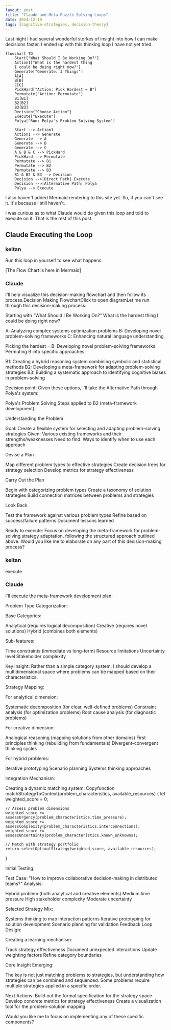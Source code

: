 ```yaml
---
layout: post
title: "Claude and Meta Puzzle Solving Loops"
date: 2024-12-19
tags: [cognitive-strategies, decision-theory]
---
```

Last night I had several wonderful storkes of insight into how I can make decisions faster. I ended up with this thinking loop I have not yet tried.

```mermaid
flowchart TD
    Start["What Should I Be Working On?"]
    Action1["What is the hardest thing
    I could be doing right now?"]
    Generate["Generate: 3 Things"]
    A[A]
    B[B]
    C[C]
    PickHard["Action: Pick Hardest = B"]
    Permutate["Action: Permutate"]
    B1[B1]
    B2[B2]
    B3[B3]
    Decision{"Choose Action"}
    Execute["Execute"]
    Polya["Run: Polya's Problem Solving System"]
    
    Start --> Action1
    Action1 --> Generate
    Generate --> A
    Generate --> B
    Generate --> C
    A & B & C --> PickHard
    PickHard --> Permutate
    Permutate --> B1
    Permutate --> B2
    Permutate --> B3
    B1 & B2 & B3 --> Decision
    Decision -->|Direct Path| Execute
    Decision -->|Alternative Path| Polya
    Polya --> Execute
```

I also haven't added Mermaid rendering to this site yet. So, if you can't see it. It's because I still haven't.

I was curious as to what Claude would do given this loop and told to execute on it. That is the rest of this post.

## Claude Executing the Loop

### keltan
Run this loop in yourself to see what happens: 

[The Flow Chart is here in Mermaid]


### Claude
I'll help visualize this decision-making flowchart and then follow its process.Decision Making FlowchartClick to open diagramLet me run through this decision-making process:

Starting with "What Should I Be Working On?"
What is the hardest thing I could be doing right now?

A: Analyzing complex systems optimization problems
B: Developing novel problem-solving frameworks
C: Enhancing natural language understanding


Picking the hardest = B: Developing novel problem-solving frameworks
Permuting B into specific approaches:

B1: Creating a hybrid reasoning system combining symbolic and statistical methods
B2: Developing a meta-framework for adapting problem-solving strategies
B3: Building a systematic approach to identifying cognitive biases in problem-solving


Decision point: Given these options, I'll take the Alternative Path through Polya's system:

Polya's Problem Solving Steps applied to B2 (meta-framework development):

Understanding the Problem

Goal: Create a flexible system for selecting and adapting problem-solving strategies
Given: Various existing frameworks and their strengths/weaknesses
Need to find: Ways to identify when to use each approach


Devise a Plan

Map different problem types to effective strategies
Create decision trees for strategy selection
Develop metrics for strategy effectiveness


Carry Out the Plan

Begin with categorizing problem types
Create a taxonomy of solution strategies
Build connection matrices between problems and strategies


Look Back

Test the framework against various problem types
Refine based on success/failure patterns
Document lessons learned



Ready to execute: Focus on developing the meta-framework for problem-solving strategy adaptation, following the structured approach outlined above.
Would you like me to elaborate on any part of this decision-making process? 

### keltan
execute


### Claude

I'll execute the meta-framework development plan:

Problem Type Categorization:

Base Categories:

Analytical (requires logical decomposition)
Creative (requires novel solutions)
Hybrid (combines both elements)

Sub-features:

Time constraints (immediate vs long-term)
Resource limitations
Uncertainty level
Stakeholder complexity

Key insight: Rather than a simple category system, I should develop a multidimensional space where problems can be mapped based on their characteristics.

Strategy Mapping:

For analytical dimension:

Systematic decomposition (for clear, well-defined problems)
Constraint analysis (for optimization problems)
Root cause analysis (for diagnostic problems)

For creative dimension:

Analogical reasoning (mapping solutions from other domains)
First principles thinking (rebuilding from fundamentals)
Divergent-convergent thinking cycles

For hybrid problems:

Iterative prototyping
Scenario planning
Systems thinking approaches


Integration Mechanism:

Creating a dynamic matching system:
Copyfunction matchStrategyToContext(problem_characteristics, available_resources) {
    let weighted_score = 0;
    
    // Assess problem dimensions
    weighted_score += assessUrgency(problem_characteristics.time_pressure);
    weighted_score += assessComplexity(problem_characteristics.interconnections);
    weighted_score += assessUncertainty(problem_characteristics.known_unknowns);
    
    // Match with strategy portfolio
    return selectOptimalStrategy(weighted_score, available_resources);
}

Initial Testing:

Test Case: "How to improve collaborative decision-making in distributed teams?"
Analysis:

Hybrid problem (both analytical and creative elements)
Medium time pressure
High stakeholder complexity
Moderate uncertainty

Selected Strategy Mix:

Systems thinking to map interaction patterns
Iterative prototyping for solution development
Scenario planning for validation
Feedback Loop Design:

Creating a learning mechanism:

Track strategy effectiveness
Document unexpected interactions
Update weighting factors
Refine category boundaries


Core Insight Emerging:

The key is not just matching problems to strategies, but understanding how strategies can be combined and sequenced. Some problems require multiple strategies applied in a specific order.

Next Actions:
Build out the formal specification for the strategy space
Develop concrete metrics for strategy effectiveness
Create a visualization tool for the problem-solution mapping

Would you like me to focus on implementing any of these specific components?

